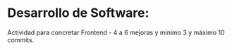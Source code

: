 # Desarrollo de Software:
Actividad para concretar Frontend - 4 a 6 mejoras y mínimo 3 y máximo 10 commits.
